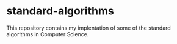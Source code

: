 # standard-algorithms

This repository contains my implentation of some of the standard algorithms in Computer Science.
